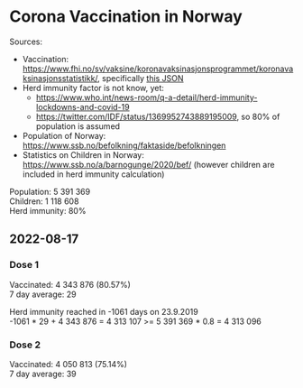 # Corona Vaccination in Norway

Sources:

- Vaccination: <https://www.fhi.no/sv/vaksine/koronavaksinasjonsprogrammet/koronavaksinasjonsstatistikk/>, specifically [this JSON](https://www.fhi.no/api/chartdata/api/99119)
- Herd immunity factor is not know, yet:
  - <https://www.who.int/news-room/q-a-detail/herd-immunity-lockdowns-and-covid-19>
  - <https://twitter.com/IDF/status/1369952743889195009>, so 80% of population is assumed
- Population of Norway: <https://www.ssb.no/befolkning/faktaside/befolkningen>
- Statistics on Children in Norway: https://www.ssb.no/a/barnogunge/2020/bef/ (however children are included in herd immunity calculation)

Population: 5 391 369  
Children: 1 118 608  
Herd immunity: 80%  

## 2022-08-17

### Dose 1

Vaccinated: 4 343 876 (80.57%)  
7 day average: 29

Herd immunity reached in -1061 days on 23.9.2019  
-1061 * 29 + 4 343 876 = 4 313 107 >= 5 391 369 * 0.8 = 4 313 096

### Dose 2

Vaccinated: 4 050 813 (75.14%)  
7 day average: 39

